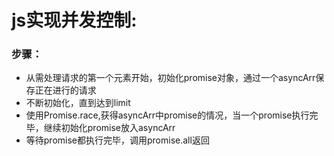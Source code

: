 # js实现并发控制: 
### 步骤：
* 从需处理请求的第一个元素开始，初始化promise对象，通过一个asyncArr保存正在进行的请求
* 不断初始化，直到达到limit
* 使用Promise.race,获得asyncArr中promise的情况，当一个promise执行完毕，继续初始化promise放入asyncArr
* 等待promise都执行完毕，调用promise.all返回